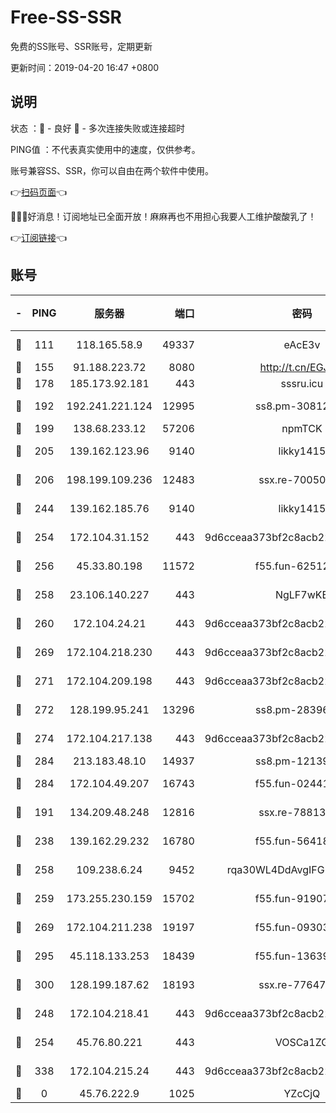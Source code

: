 # Free-SS-SSR

免费的SS账号、SSR账号，定期更新

更新时间：2019-04-20 16:47 +0800

## 说明

状态     ：🙂 - 良好 🙁 - 多次连接失败或连接超时

PING值   ：不代表真实使用中的速度，仅供参考。

账号兼容SS、SSR，你可以自由在两个软件中使用。

👉[扫码页面](https://liesauer.github.io/Free-SS-SSR/)👈

🎉🎉🎉好消息！订阅地址已全面开放！麻麻再也不用担心我要人工维护酸酸乳了！

👉[订阅链接](https://www.liesauer.net/yogurt/subscribe?ACCESS_TOKEN=DAYxR3mMaZAsaqUb)👈

## 账号

|-|PING|服务器|端口|密码|加密方式|区域|
|:----:|:----:|:-----:|-----:|:----:|:----:|:----:|
|🙂|111|118.165.58.9|49337|eAcE3v|chacha20-ietf|TW|
|🙂|155|91.188.223.72|8080|http://t.cn/EGJIyrl|rc4-md5|RU|
|🙂|178|185.173.92.181|443|sssru.icu|rc4-md5|RU|
|🙂|192|192.241.221.124|12995|ss8.pm-30812425|aes-256-cfb|US|
|🙂|199|138.68.233.12|57206|npmTCK|rc4-md5|US|
|🙂|205|139.162.123.96|9140|likky1415|aes-256-cfb|JP|
|🙂|206|198.199.109.236|12483|ssx.re-70050948|aes-256-cfb|US|
|🙂|244|139.162.185.76|9140|likky1415|aes-256-cfb|DE|
|🙂|254|172.104.31.152|443|9d6cceaa373bf2c8acb22e60b6a58be6|aes-256-cfb|US|
|🙂|256|45.33.80.198|11572|f55.fun-62512711|aes-256-cfb|US|
|🙂|258|23.106.140.227|443|NgLF7wKB|aes-256-cfb|US|
|🙂|260|172.104.24.21|443|9d6cceaa373bf2c8acb22e60b6a58be6|aes-256-cfb|US|
|🙂|269|172.104.218.230|443|9d6cceaa373bf2c8acb22e60b6a58be6|aes-256-cfb|US|
|🙂|271|172.104.209.198|443|9d6cceaa373bf2c8acb22e60b6a58be6|aes-256-cfb|US|
|🙂|272|128.199.95.241|13296|ss8.pm-28396550|aes-256-cfb|SG|
|🙂|274|172.104.217.138|443|9d6cceaa373bf2c8acb22e60b6a58be6|aes-256-cfb|US|
|🙂|284|213.183.48.10|14937|ss8.pm-12139832|rc4-md5|RU|
|🙂|284|172.104.49.207|16743|f55.fun-02441032|aes-256-cfb|SG|
|🙂|191|134.209.48.248|12816|ssx.re-78813577|aes-256-cfb|US|
|🙂|238|139.162.29.232|16780|f55.fun-56418519|aes-256-cfb|SG|
|🙂|258|109.238.6.24|9452|rqa30WL4DdAvgIFG6Fs3znzTa|aes-256-cfb|FR|
|🙂|259|173.255.230.159|15702|f55.fun-91907553|aes-256-cfb|US|
|🙂|269|172.104.211.238|19197|f55.fun-09303839|aes-256-cfb|US|
|🙂|295|45.118.133.253|18439|f55.fun-13639726|aes-256-cfb|SG|
|🙂|300|128.199.187.62|18193|ssx.re-77647614|aes-256-cfb|SG|
|🙁|248|172.104.218.41|443|9d6cceaa373bf2c8acb22e60b6a58be6|aes-256-cfb|US|
|🙁|254|45.76.80.221|443|VOSCa1ZG|aes-256-cfb|DE|
|🙁|338|172.104.215.24|443|9d6cceaa373bf2c8acb22e60b6a58be6|aes-256-cfb|US|
|🙁|0|45.76.222.9|1025|YZcCjQ|rc4-md5|JP|
